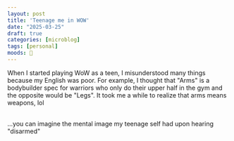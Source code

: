 ```yaml
---
layout: post
title: 'Teenage me in WOW'
date: "2025-03-25"
draft: true
categories: [microblog]
tags: [personal] 
moods: 🐸
---
```

When I started playing WoW as a teen, I misunderstood many things because my English was poor. For example, I thought that "Arms" is a bodybuilder spec for warriors who only do their upper half in the gym and the opposite would be "Legs". 
It took me a while to realize that arms means weapons, lol<br><br>

...you can imagine the mental image my teenage self had upon hearing "disarmed"
